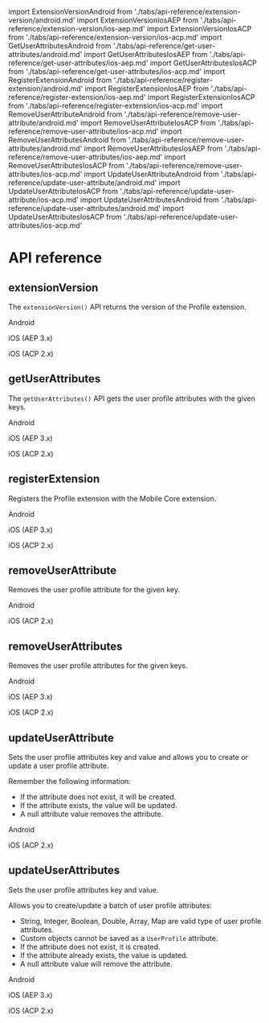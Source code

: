 import ExtensionVersionAndroid from './tabs/api-reference/extension-version/android.md'
import ExtensionVersionIosAEP from './tabs/api-reference/extension-version/ios-aep.md'
import ExtensionVersionIosACP from './tabs/api-reference/extension-version/ios-acp.md'
import GetUserAttributesAndroid from './tabs/api-reference/get-user-attributes/android.md'
import GetUserAttributesIosAEP from './tabs/api-reference/get-user-attributes/ios-aep.md'
import GetUserAttributesIosACP from './tabs/api-reference/get-user-attributes/ios-acp.md'
import RegisterExtensionAndroid from './tabs/api-reference/register-extension/android.md'
import RegisterExtensionIosAEP from './tabs/api-reference/register-extension/ios-aep.md'
import RegisterExtensionIosACP from './tabs/api-reference/register-extension/ios-acp.md'
import RemoveUserAttributeAndroid from './tabs/api-reference/remove-user-attribute/android.md'
import RemoveUserAttributeIosACP from './tabs/api-reference/remove-user-attribute/ios-acp.md'
import RemoveUserAttributesAndroid from './tabs/api-reference/remove-user-attributes/android.md'
import RemoveUserAttributesIosAEP from './tabs/api-reference/remove-user-attributes/ios-aep.md'
import RemoveUserAttributesIosACP from './tabs/api-reference/remove-user-attributes/ios-acp.md'
import UpdateUserAttributeAndroid from './tabs/api-reference/update-user-attribute/android.md'
import UpdateUserAttributeIosACP from './tabs/api-reference/update-user-attribute/ios-acp.md'
import UpdateUserAttributesAndroid from './tabs/api-reference/update-user-attributes/android.md'
import UpdateUserAttributesIosACP from './tabs/api-reference/update-user-attributes/ios-acp.md'

# API reference

## extensionVersion

The `extensionVersion()` API returns the version of the Profile extension.

<TabsBlock orientation="horizontal" slots="heading, content" repeat="3"/>

Android

<ExtensionVersionAndroid/>

iOS (AEP 3.x)

<ExtensionVersionIosAEP/>

iOS (ACP 2.x)

<ExtensionVersionIosACP/>

## getUserAttributes

The `getUserAttributes()` API gets the user profile attributes with the given keys.

<TabsBlock orientation="horizontal" slots="heading, content" repeat="3"/>

Android

<GetUserAttributesAndroid/>

iOS (AEP 3.x)

<GetUserAttributesIosAEP/>

iOS (ACP 2.x)

<GetUserAttributesIosACP/>

## registerExtension

Registers the Profile extension with the Mobile Core extension.

<TabsBlock orientation="horizontal" slots="heading, content" repeat="3"/>

Android

<RegisterExtensionAndroid/>

iOS (AEP 3.x)

<RegisterExtensionIosAEP/>

iOS (ACP 2.x)

<RegisterExtensionIosACP/>

## removeUserAttribute

Removes the user profile attribute for the given key.

<TabsBlock orientation="horizontal" slots="heading, content" repeat="2"/>

Android

<RemoveUserAttributeAndroid/>

iOS (ACP 2.x)

<RemoveUserAttributeIosACP/>

## removeUserAttributes

Removes the user profile attributes for the given keys.

<TabsBlock orientation="horizontal" slots="heading, content" repeat="3"/>

Android

<RemoveUserAttributesAndroid/>

iOS (AEP 3.x)

<RemoveUserAttributesIosAEP/>

iOS (ACP 2.x)

<RemoveUserAttributesIosACP/>

## updateUserAttribute

Sets the user profile attributes key and value and allows you to create or update a user profile attribute.

Remember the following information:

* If the attribute does not exist, it will be created.
* If the attribute exists, the value will be updated.
* A null attribute value removes the attribute.

<TabsBlock orientation="horizontal" slots="heading, content" repeat="2"/>

Android

<UpdateUserAttributeAndroid/>

iOS (ACP 2.x)

<UpdateUserAttributeIosACP/>

## updateUserAttributes

Sets the user profile attributes key and value.

Allows you to create/update a batch of user profile attributes:

* String, Integer, Boolean, Double, Array, Map are valid type of user profile attributes.
* Custom objects cannot be saved as a `UserProfile` attribute.
* If the attribute does not exist, it is created.
* If the attribute already exists, the value is updated.
* A null attribute value will remove the attribute.

<TabsBlock orientation="horizontal" slots="heading, content" repeat="3"/>

Android

<UpdateUserAttributesAndroid/>

iOS (AEP 3.x)

<UpdateUserAttributesIosAEP/>

iOS (ACP 2.x)

<UpdateUserAttributesIosACP/>